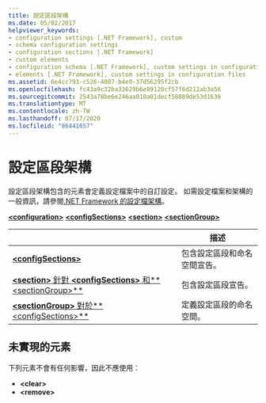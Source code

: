 ```yaml
---
title: 設定區段架構
ms.date: 05/02/2017
helpviewer_keywords:
- configuration settings [.NET Framework], custom
- schema configuration settings
- configuration sections [.NET Framework]
- custom elements
- configuration schema [.NET Framework], custom settings in configuration files
- elements [.NET Framework], custom settings in configuration files
ms.assetid: 6e4cc793-c526-4007-b4e9-37d56295f2cb
ms.openlocfilehash: fc43a9c32ba33629b6e89120cf57f6d212ab3a56
ms.sourcegitcommit: 2543a78be6e246aa010a01decf58889de53d1636
ms.translationtype: MT
ms.contentlocale: zh-TW
ms.lasthandoff: 07/17/2020
ms.locfileid: "86441657"
---
```

# <a name="configuration-sections-schema"></a>設定區段架構

設定區段架構包含的元素會定義設定檔案中的自訂設定。 如需設定檔案和架構的一般資訊，請參閱[.NET Framework 的設定檔架構](index.md)。

[**\<configuration>**](configuration-element.md)
[**\<configSections>**](configsections-element-for-configuration.md)
[**\<section>**](section-element.md)
[**\<sectionGroup>**](sectiongroup-element-for-configsections.md)

|     | 描述 |
| --- | ----------- |
| [**\<configSections>**](configsections-element-for-configuration.md) | 包含設定區段和命名空間宣告。 |
| [**\<section>** 針對 **\<configSections>** 和**\<sectionGroup>**](section-element.md) | 包含設定區段宣告。 |
| [**\<sectionGroup>** 對於**\<configSections>**](sectiongroup-element-for-configsections.md) | 定義設定區段的命名空間。 |

<a name="dep"></a>

## <a name="unimplemented-elements"></a>未實現的元素

下列元素不會有任何影響，因此不應使用：

* **\<clear>**
* **\<remove>**
